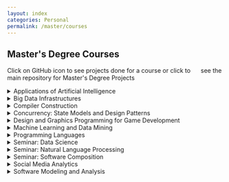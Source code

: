 ```yaml
---
layout: index
categories: Personal
permalink: /master/courses
---
```


## Master's Degree Courses

Click on GitHub icon to see projects done for a course or click to <a href="https://github.com/melikegecer/MastersProjects" class="fa fa-github" style="font-size: 20px; margin-top: 5px; margin-left: 10px;margin-right: 10px" target="_blank"></a> see the main repository for Master's Degree Projects

<details>
<summary>
Applications of Artificial Intelligence
</summary>
Categorize a given real-world problem and know which AI methods are appropriate
<br>- Standard concepts for defining the problem situation
<br>- Get a broad overview over AI methods
<br>Know existing tools which implement AI methods
<br>- Exercises with different toolkits
<br>- Know how to avoid pitfalls
<br>
<br>
</details>

<details>
<summary>
Big Data Infrastructures
</summary>
Study new principles of data management
<br>– Data properties, data independence, scale-out, etc.
<br>Study key DBMS design issues
<br>– Transactions, parallel data processing, etc.
<br>– Consistency, Availability, network Partition
<br>Hands on some current, hot Big Data topics
<br>– Get exposed to recent trends / technologies / start-ups
<br>
Technologies used; PostgreSQL, HDFS, HBase, ArangoDB, Map Reduce, Spark and Streaming
<br>
<br>
</details>

<details>
<summary>
Compiler Construction
</summary>
On successful completion of this course, you will be able to:
<br>- Distinguish formal and practical properties of different approaches to parsing
<br>- Understand and implement various techniques to parse source code
<br>- Implement a basic compiler
<br>- Use visitors to process an abstract syntax tree (AST)
<br>- Transform an AST to intermediate representation (IR)
<br>- Perform peephole optimization on the IR
<br>- Generate target code (eg Java bytecode) from IR
<br>
Technologies used; Java 8, JavaCC, and Eclipse
<br>
</details>

<details>
<summary>
Concurrency: State Models and Design Patterns
</summary>
Introduce basic concepts of concurrency
<br>— safety, liveness, fairness
<br>Present tools for reasoning about concurrency
<br>— LTS, Petri nets
<br>Learn the best practice programming techniques
<br>— idioms and patterns
<br>Get experience with the techniques
<br>— lab sessions
<br>
Technologies used; Java 8 and Eclipse
<br>
</details>

<details>
<summary>
Design and Graphics Programming for Game Development
<a href="https://github.com/melikegecer/MastersProjects/tree/master/Design_and_Graphics_Programming_for_Game_Development" class="fa fa-github" style="font-size: 20px; margin-top: 5px; margin-left: 10px;margin-right: 10px" target="_blank"></a>
</summary>
Design videogames
<br>- Evaluate concepts and prototypes
<br>- Develop graphical and interactive applications
<br>- Understand the different components of a game engine and new methods
<br>- Include in your design commonly used algorithms for videogames
<br>- Team collaboration
<br>
Technologies used; Unity and C#
<br>
<br>
</details>

<details>
<summary>
Machine Learning and Data Mining
</summary>
Introduction to Machine Learning & Data Mining, Simple Rules, Bayes Learning, Decision Trees, Evaluation Methodology, Rules Models, Association Rules, Nearest Neighbors (NN, k-­NN, minHash), Advanced Models, Combining Methods, Practical Exercises (WEKA), Another course on Statistical Learning Models (R)
<br>
Technologies used; Weka
<br>
</details>

<details>
<summary>
Programming Languages
</summary>
On successful completion of this course, you will be able to:
<br>- distinguish the key programming paradigms and know how to apply them
<br>- know how to program a stack machine
<br>- understand different forms of polymorphism
<br>- exercise basic skills in functional programming
<br>- understand how the lambda calculus offers a basic semantic foundation for programming
<br>- understand the role of static typing in object-oriented programming
<br>- exercise basic skills in logic programming
<br>
Technologies used; Postscript, Haskell, JavaScript, Java, and Prolog
<br>
<br>
</details>

<details>
<summary>
Seminar: Data Science
</summary>
Gather in-depth knowledge of an advanced topic/paper in data science: graph embedding.
<br>Focus on one research paper/topic.
<br>Learn how to critically read and study a research paper.
<br>Describe a paper in a report, present it in front of an audience and empirically reevaluate the proposed techniques.
<br>
<br>
</details>

<details>
<summary>
Seminar: Natural Language Processing
<a href="https://github.com/melikegecer/MastersProjects/tree/master/Natural_Language_Processing" class="fa fa-github" style="font-size: 20px; margin-top: 5px; margin-left: 10px;margin-right: 10px" target="_blank"></a>
</summary>
Conduct your own research (on a limited amount of data)
<br>Able to read / interpret scientific papers
<br>Go beyond a simple implementation
<br>- Implement correctly a given algorithm
<br>- Test it
<br>- Understand its weakness
<br>- Analysis its behaviour
<br>- Evaluate its performance (comparative basis, statistical tests)
<br>- Limit(s) of the proposed model
<br>Different topics (articles) on the same data
<br>
Technologies used; Python and Jupyter Notebook
<br>
<br>
</details>

<details>
<summary>
Seminar: Software Composition
<a href="https://github.com/melikegecer/MastersProjects/tree/master/Software_Composition_Seminar" class="fa fa-github" style="font-size: 20px; margin-top: 5px; margin-left: 10px;margin-right: 10px" target="_blank"></a>
</summary>
After the successful completion of this course, you will be able to:
<br>- Build an Eclipse plugin for static analysis, or
<br>- Write a crawler that analyzes open source software repositories, or
<br>- Create a new method of visualizing software systems, or
<br>- Work on the design and implementation of programming language tools
<br>
Technologies used; Java, JavaParser, MySQL, SQL and NetBeans
<br>
<br>
</details>

<details>
<summary>
Social Media Analytics
</summary>
The main things we will learn in this course:
<br>- To learn how to collect, represent and mine social media data.
<br>- Hands-on knowledge of a toolbox of social graph algorithms.
<br>- To find and analyze communities in social media networks.
<br>- To understand relationships in real-world social media networks.
<br>
Technologies used; Python and PyCharm Edu
<br>
<br>
</details>

<details>
<summary>
Software Modeling and Analysis
</summary>
How to:
<br>- recognize the problems of legacy software
<br>- use reflection and metaprogramming techniques
<br>- extract software models from source code and other artifacts
<br>- apply software metrics to detect quality problems
<br>- visualize software to support program comprehension
<br>- apply basic static and dynamic analysis techniques
<br>
Technologies used; Pharo
<br>
</details>